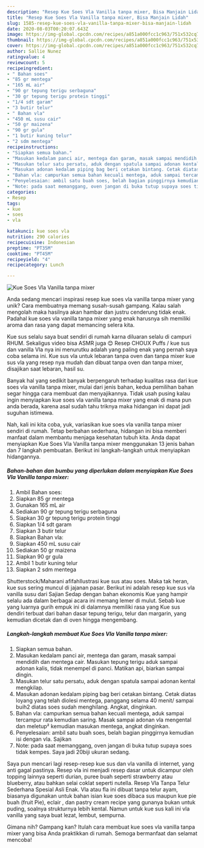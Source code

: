 ```yaml
---
description: "Resep Kue Soes Vla Vanilla tanpa mixer, Bisa Manjain Lidah"
title: "Resep Kue Soes Vla Vanilla tanpa mixer, Bisa Manjain Lidah"
slug: 1585-resep-kue-soes-vla-vanilla-tanpa-mixer-bisa-manjain-lidah
date: 2020-08-03T00:20:07.643Z
image: https://img-global.cpcdn.com/recipes/a851a000fcc1c963/751x532cq70/kue-soes-vla-vanilla-tanpa-mixer-foto-resep-utama.jpg
thumbnail: https://img-global.cpcdn.com/recipes/a851a000fcc1c963/751x532cq70/kue-soes-vla-vanilla-tanpa-mixer-foto-resep-utama.jpg
cover: https://img-global.cpcdn.com/recipes/a851a000fcc1c963/751x532cq70/kue-soes-vla-vanilla-tanpa-mixer-foto-resep-utama.jpg
author: Sallie Nunez
ratingvalue: 4
reviewcount: 5
recipeingredient:
- " Bahan soes"
- "85 gr mentega"
- "165 mL air"
- "90 gr tepung terigu serbaguna"
- "30 gr tepung terigu protein tinggi"
- "1/4 sdt garam"
- "3 butir telur"
- " Bahan vla"
- "450 mL susu cair"
- "50 gr maizena"
- "90 gr gula"
- "1 butir kuning telur"
- "2 sdm mentega"
recipeinstructions:
- "Siapkan semua bahan."
- "Masukan kedalam panci air, mentega dan garam, masak sampai mendidih dan mentega cair. Masukan tepung terigu aduk sampai adonan kalis, tidak menempel di panci. Matikan api, biarkan sampai dingin."
- "Masukan telur satu persatu, aduk dengan spatula sampai adonan kental mengkilap."
- "Masukan adonan kedalam piping bag beri cetakan bintang. Cetak diatas loyang yang telah diolesi mentega, panggang selama 40 menit/ sampai buih2 diatas soes sudah menghilang. Angkat, dinginkan."
- "Bahan vla: campurkan semua bahan kecuali mentega, aduk sampai tercampur rata kemudian saring. Masak sampai adonan vla mengental dan meletup² kemudian masukan mentega, angkat dinginkan."
- "Penyelesaian: ambil satu buah soes, belah bagian pinggirnya kemudian isi dengan vla. Sajikan"
- "Note: pada saat memanggang, oven jangan di buka tutup supaya soes tidak kempes. Saya jadi 20biji ukuran sedang."
categories:
- Resep
tags:
- kue
- soes
- vla

katakunci: kue soes vla 
nutrition: 290 calories
recipecuisine: Indonesian
preptime: "PT35M"
cooktime: "PT45M"
recipeyield: "4"
recipecategory: Lunch

---
```



![Kue Soes Vla Vanilla tanpa mixer](https://img-global.cpcdn.com/recipes/a851a000fcc1c963/751x532cq70/kue-soes-vla-vanilla-tanpa-mixer-foto-resep-utama.jpg)

Anda sedang mencari inspirasi resep kue soes vla vanilla tanpa mixer yang unik? Cara membuatnya memang susah-susah gampang. Kalau salah mengolah maka hasilnya akan hambar dan justru cenderung tidak enak. Padahal kue soes vla vanilla tanpa mixer yang enak harusnya sih memiliki aroma dan rasa yang dapat memancing selera kita.

Kue sus selalu saya buat sendiri di rumah karna diluaran selalu di campuri RHUM. Sekaligus video bisa ASMR juga 😊 Resep CHOUX Puffs / kue sus dan vanilla Vla nya ini menurutku adalah yang paling enak yang pernah saya coba selama ini. Kue sus vla untuk lebaran tanpa oven dan tanpa mixer kue sus vla yang resep nya mudah dan dibuat tanpa oven dan tanpa mixer, disajikan saat lebaran, hasil su.

Banyak hal yang sedikit banyak berpengaruh terhadap kualitas rasa dari kue soes vla vanilla tanpa mixer, mulai dari jenis bahan, kedua pemilihan bahan segar hingga cara membuat dan menyajikannya. Tidak usah pusing kalau ingin menyiapkan kue soes vla vanilla tanpa mixer yang enak di mana pun anda berada, karena asal sudah tahu triknya maka hidangan ini dapat jadi suguhan istimewa.


Nah, kali ini kita coba, yuk, variasikan kue soes vla vanilla tanpa mixer sendiri di rumah. Tetap berbahan sederhana, hidangan ini bisa memberi manfaat dalam membantu menjaga kesehatan tubuh kita. Anda dapat menyiapkan Kue Soes Vla Vanilla tanpa mixer menggunakan 13 jenis bahan dan 7 langkah pembuatan. Berikut ini langkah-langkah untuk menyiapkan hidangannya.

<!--inarticleads1-->

##### Bahan-bahan dan bumbu yang diperlukan dalam menyiapkan Kue Soes Vla Vanilla tanpa mixer:

1. Ambil  Bahan soes:
1. Siapkan 85 gr mentega
1. Gunakan 165 mL air
1. Sediakan 90 gr tepung terigu serbaguna
1. Siapkan 30 gr tepung terigu protein tinggi
1. Siapkan 1/4 sdt garam
1. Siapkan 3 butir telur
1. Siapkan  Bahan vla:
1. Siapkan 450 mL susu cair
1. Sediakan 50 gr maizena
1. Siapkan 90 gr gula
1. Ambil 1 butir kuning telur
1. Siapkan 2 sdm mentega


Shutterstock/Maharani afifahIlustrasi kue sus atau soes. Maka tak heran, kue sus sering muncul di jajanan pasar. Berikut ini adalah resep kue sus vla vanilla susu dari Sajian Sedap dengan bahan ekonomis Kue yang hampir selalu ada dalam berbagai acara ini memang lemer di mulut. Sebab kue yang luarnya gurih empuk ini di dalamnya memiliki rasa yang Kue sus dendiri terbuat dari bahan dasar tepung terigu, telur dan margarin, yang kemudian dicetak dan di oven hingga mengembang. 

<!--inarticleads2-->

##### Langkah-langkah membuat Kue Soes Vla Vanilla tanpa mixer:

1. Siapkan semua bahan.
1. Masukan kedalam panci air, mentega dan garam, masak sampai mendidih dan mentega cair. Masukan tepung terigu aduk sampai adonan kalis, tidak menempel di panci. Matikan api, biarkan sampai dingin.
1. Masukan telur satu persatu, aduk dengan spatula sampai adonan kental mengkilap.
1. Masukan adonan kedalam piping bag beri cetakan bintang. Cetak diatas loyang yang telah diolesi mentega, panggang selama 40 menit/ sampai buih2 diatas soes sudah menghilang. Angkat, dinginkan.
1. Bahan vla: campurkan semua bahan kecuali mentega, aduk sampai tercampur rata kemudian saring. Masak sampai adonan vla mengental dan meletup² kemudian masukan mentega, angkat dinginkan.
1. Penyelesaian: ambil satu buah soes, belah bagian pinggirnya kemudian isi dengan vla. Sajikan
1. Note: pada saat memanggang, oven jangan di buka tutup supaya soes tidak kempes. Saya jadi 20biji ukuran sedang.


Saya pun mencari lagi resep-resep kue sus dan vla vanilla di internet, yang anti gagal pastinya. Resep vla ini menjadi resep dasar untuk dicampur oleh topping lainnya seperti durian, puree buah seperti strawberry atau blueberry, atau bahkan selai coklat seperti nutella. Resep Vla Tanpa Telur Sederhana Spesial Asli Enak. Vla atau fla ini dibuat tanpa telur ayam, biasanya digunakan untuk bahan isian kue soes dibaca sus maupun kue pie buah (fruit Pie), eclair , dan pastry cream recipe yang gunanya bukan untuk puding, soalnya strukturnya lebih kental. Namun untuk kue sus kali ini vla vanilla yang saya buat lezat, lembut, sempurna. 

Gimana nih? Gampang kan? Itulah cara membuat kue soes vla vanilla tanpa mixer yang bisa Anda praktikkan di rumah. Semoga bermanfaat dan selamat mencoba!

